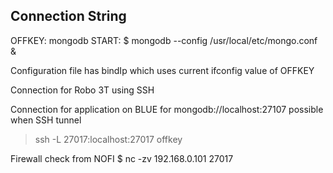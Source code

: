 ## Connection String ## 

OFFKEY: mongodb 
START: $ mongodb --config /usr/local/etc/mongo.conf &

Configuration file has bindIp which uses current ifconfig value of OFFKEY

Connection for Robo 3T using SSH

Connection for application on BLUE for mongodb://localhost:27107 possible when SSH tunnel
> ssh -L 27017:localhost:27017 offkey

Firewall check from NOFI 
$ nc -zv 192.168.0.101 27017
